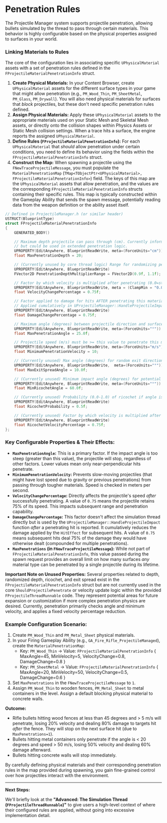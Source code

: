 # Penetration Rules

The Projectile Manager system supports projectile penetration, allowing bullets simulated by the thread to pass through certain materials. This behavior is highly configurable based on the physical properties assigned to surfaces in your world.

### Linking Materials to Rules

The core of the configuration lies in associating specific `UPhysicalMaterial` assets with a set of penetration rules defined in the `FProjectileMaterialPenetrationInfo` struct.

1. **Create Physical Materials:** In your Content Browser, create `UPhysicalMaterial` assets for the different surface types in your game that might allow penetration (e.g., `PM_Wood_Thin`, `PM_SheetMetal`, `PM_Glass`, `PM_Drywall`). You will also need physical materials for surfaces that _block_ projectiles, but these don't need specific penetration rules defined.
2. **Assign Physical Materials:** Apply these `UPhysicalMaterial` assets to the appropriate materials used on your Static Mesh and Skeletal Mesh assets, or directly onto the collision shapes within Physics Assets or Static Mesh collision settings. When a trace hits a surface, the engine reports the assigned `UPhysicalMaterial`.
3. **Define Rules (`FProjectileMaterialPenetrationInfo`):** For each `UPhysicalMaterial` that _should_ allow penetration under certain conditions, you need to define its behavior using the fields within the `FProjectileMaterialPenetrationInfo` struct.
4. **Construct the Map:** When spawning a projectile using the `FNewTraceProjectileMessage`, you must populate the `MaterialPenetrationMap` (`TMap<TObjectPtr<UPhysicalMaterial>, FProjectileMaterialPenetrationInfo>`) field. The keys of this map are the `UPhysicalMaterial` assets that allow penetration, and the values are the corresponding `FProjectileMaterialPenetrationInfo` structs containing their specific rules. This map is typically constructed within the Gameplay Ability that sends the spawn message, potentially reading data from the weapon definition or the ability asset itself.

```cpp
// Defined in ProjectileManager.h (or similar header)
USTRUCT(BlueprintType)
struct FProjectileMaterialPenetrationInfo
{
    GENERATED_BODY()

    // Maximum depth projectile can pass through (cm). Currently informational for the thread,
    // but could be used in extended penetration logic.
    UPROPERTY(EditAnywhere, BlueprintReadWrite, meta=(ForceUnits="cm"))
    float MaxPenetrationDepth = 20;

    // (Currently unused by core thread logic) Range for randomizing penetration depth.
    UPROPERTY(EditAnywhere, BlueprintReadWrite)
    FVector2D PenetrationDepthMultiplierRange = FVector2D(0.9f, 1.1f);

    // Factor by which velocity is multiplied after penetrating (0.0=stops, 1.0=no change).
    UPROPERTY(EditAnywhere, BlueprintReadWrite, meta = (ClampMin = "0.0", ClampMax = "1.0"))
    float VelocityChangePercentage = 0.75f;

    // Factor applied to damage for hits AFTER penetrating this material (0.0=no damage, 1.0=full damage).
    // Applied cumulatively in UProjectileManager::HandleProjectileImpact.
    UPROPERTY(EditAnywhere, BlueprintReadWrite)
    float DamageChangePercentage = 0.75f;

    // Maximum angle (degrees) between projectile direction and surface normal for penetration to occur.
    UPROPERTY(EditAnywhere, BlueprintReadWrite, meta=(ForceUnits="°"))
    float MaxPenetrationAngle = 25.0f;

    // Projectile speed (m/s) must be >= this value to penetrate this material.
    UPROPERTY(EditAnywhere, BlueprintReadWrite, meta=(ForceUnits="m/s"))
    float MinimumPenetrationVelocity = 10;

    // (Currently unused) Max angle (degrees) for random exit direction deviation.
    UPROPERTY(EditAnywhere, BlueprintReadWrite,  meta=(ForceUnits="°"))
    float MaxExitSpreadAngle = 10.0f;

    // (Currently unused) Minimum impact angle (degrees) for potential ricochet.
    UPROPERTY(EditAnywhere, BlueprintReadWrite, meta=(ForceUnits="°"))
    float MinRicochetAngle = 60.0f;

    // (Currently unused) Probability (0.0-1.0) of ricochet if angle is >= MinRicochetAngle.
    UPROPERTY(EditAnywhere, BlueprintReadWrite)
    float RicochetProbability = 0.5f;

    // (Currently unused) Factor by which velocity is multiplied after a ricochet.
    UPROPERTY(EditAnywhere, BlueprintReadWrite)
    float RicochetVelocityPercentage = 0.75f;
};
```

### Key Configurable Properties & Their Effects:

* **`MaxPenetrationAngle`:** This is a primary factor. If the impact angle is too steep (greater than this value), the projectile will stop, regardless of other factors. Lower values mean only near-perpendicular hits penetrate.
* **`MinimumPenetrationVelocity`:** Prevents slow-moving projectiles (that might have lost speed due to gravity or previous penetrations) from passing through tougher materials. Speed is checked in meters per second.
* **`VelocityChangePercentage`:** Directly affects the projectile's speed _after_ successfully penetrating. A value of `0.75` means the projectile retains 75% of its speed. This impacts subsequent range and penetration capability.
* **`DamageChangePercentage`:** This factor doesn't affect the simulation thread directly but is used by the `UProjectileManager::HandleProjectileImpact` function _after_ a penetrating hit is reported. It cumulatively reduces the damage applied by the `HitEffect` for subsequent hits. A value of `0.75` means subsequent hits deal 75% of the damage they would have otherwise dealt (compounded for multiple penetrations).
* **`MaxPenetrations` (in `FNewTraceProjectileMessage`):** While not part of `FProjectileMaterialPenetrationInfo`, this value passed during the spawn request provides an overall limit on how many surfaces _any_ material type can be penetrated by a single projectile during its lifetime.

**Important Note on Unused Properties:** Several properties related to depth, randomized depth, ricochet, and exit spread exist in the `FProjectileMaterialPenetrationInfo` struct but are not currently used in the core `ShouldProjectilePenetrate` or velocity update logic within the provided `FProjectileThreadRunnable` code. They represent potential areas for future expansion or customization if more complex penetration physics are desired. Currently, penetration primarily checks angle and minimum velocity, and applies a fixed velocity percentage reduction.

### Example Configuration Scenario:

1. Create `PM_Wood_Thin` and `PM_Metal_Sheet` physical materials.
2. In your Firing Gameplay Ability (e.g., `GA_Fire_Rifle_ProjectileManaged`), create the `MaterialPenetrationMap`:
   * Key: `PM_Wood_Thin` -> Value: `FProjectileMaterialPenetrationInfo` { MaxAngle=45, MinVelocity=5, VelocityChange=0.8, DamageChange=0.8 }
   * Key: `PM_SheetMetal` -> Value: `FProjectileMaterialPenetrationInfo` { MaxAngle=20, MinVelocity=50, VelocityChange=0.5, DamageChange=0.6 }
3. Set `MaxPenetrations` in the `FNewTraceProjectileMessage` to `1`.
4. Assign `PM_Wood_Thin` to wooden fences, `PM_Metal_Sheet` to metal containers in the level. Assign a default blocking physical material to concrete walls.

**Outcome:**

* Rifle bullets hitting wood fences at less than 45 degrees and > 5 m/s will penetrate, losing 20% velocity and dealing 80% damage to targets hit _after_ the fence. They will stop on the next surface hit (due to `MaxPenetrations=1`).
* Bullets hitting metal containers only penetrate if the angle is < 20 degrees and speed > 50 m/s, losing 50% velocity and dealing 60% damage afterward.
* Bullets hitting concrete walls will stop immediately.

By carefully defining physical materials and their corresponding penetration rules in the map provided during spawning, you gain fine-grained control over how projectiles interact with the environment.

***

**Next Steps:**

We'll briefly look at the **"Advanced: The Simulation Thread (`FProjectileThreadRunnable`)"** to give users a high-level context of where their configured rules are applied, without going into excessive implementation detail.
